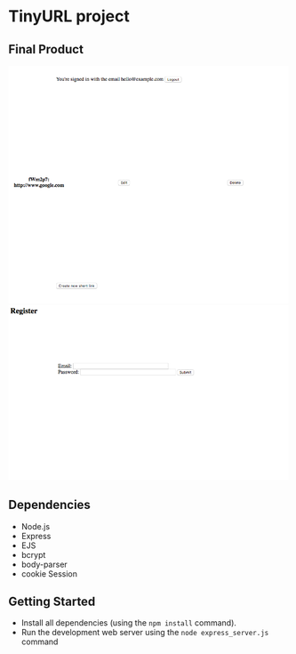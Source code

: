 # TinyURL project

## Final Product

!["Screenshot of URLS page"](https://github.com/Dylanlj/w2d2/blob/master/tinyurl/docs/:urls.png?raw=true)
!["Screenshot of register page"](https://github.com/Dylanlj/w2d2/blob/master/tinyurl/docs/register.png?raw=true)


## Dependencies
- Node.js
- Express
- EJS
- bcrypt
- body-parser
- cookie Session

## Getting Started

- Install all dependencies (using the `npm install` command).
- Run the development web server using the `node express_server.js` command